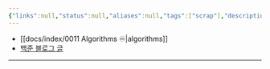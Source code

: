 ```yaml
---
{"links":null,"status":null,"aliases":null,"tags":["scrap"],"description":null,"title":"펜윅 트리(바이너리 인덱스 트리) Fenwick Tree {TODO}","created":"2024-01-12T00:27:15","updated":"2024-12-23T18:07:25","dg-publish":true,"permalink":"/docs/펜윅 트리(바이너리 인덱스 트리) Fenwick Tree {TODO}/","dgPassFrontmatter":true}
---
```


- [[docs/index/0011 Algorithms ♾️\|algorithms]]
- [백준 블로그 글](https://www.acmicpc.net/blog/view/21)
---
